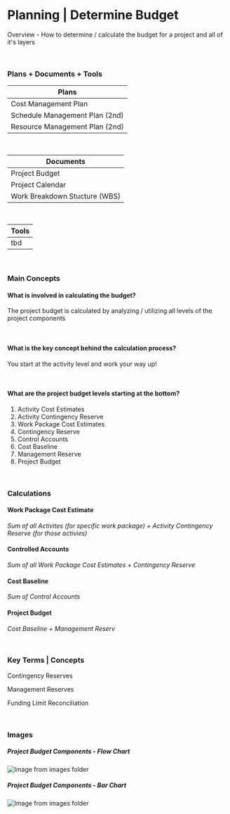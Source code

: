 # Planning | Determine Budget

Overview - How to determine / calculate the budget for a project and all of it's layers

<br>

### Plans + Documents + Tools

| Plans                          |
| ------------------------------ |
| Cost Management Plan           |
| Schedule Management Plan (2nd) |
| Resource Management Plan (2nd) |

<br>

| Documents                     |
| ----------------------------- |
| Project Budget                |
| Project Calendar              |
| Work Breakdown Stucture (WBS) |

<br>

| Tools |
| ----- |
| tbd   |

<br>

### Main Concepts

#### What is involved in calculating the budget?

The project budget is calculated by analyzing / utilizing all levels of the project components

<br>

#### What is the key concept behind the calculation process?

You start at the activity level and work your way up!

<br>

#### What are the project budget levels starting at the bottom?

1. Activity Cost Estimates
2. Activity Contingency Reserve
3. Work Package Cost Estimates
4. Contingency Reserve
5. Control Accounts
6. Cost Baseline
7. Management Reserve
8. Project Budget

<br>

### Calculations

#### Work Package Cost Estimate

_Sum of all Activites (for specific work package) + Activity Contingency Reserve (for those activies)_

#### Controlled Accounts

_Sum of all Work Package Cost Estimates + Contingency Reserve_

#### Cost Baseline

_Sum of Control Accounts_

#### Project Budget

_Cost Baseline + Management Reserv_

<br>

### Key Terms | Concepts

Contingency Reserves

Management Reserves

Funding Limit Reconciliation

<br>

### Images

##### Project Budget Components - Flow Chart

![Image from images folder](~@source/images/pmp/predictive/phases/planning/determine-budget/planning_budget_project-budget-components_flowChart.png)
<br>

##### Project Budget Components - Bar Chart

![Image from images folder](~@source/images/pmp/predictive/phases/planning/determine-budget/planning_budget_project-budget-components_barChart.png)
